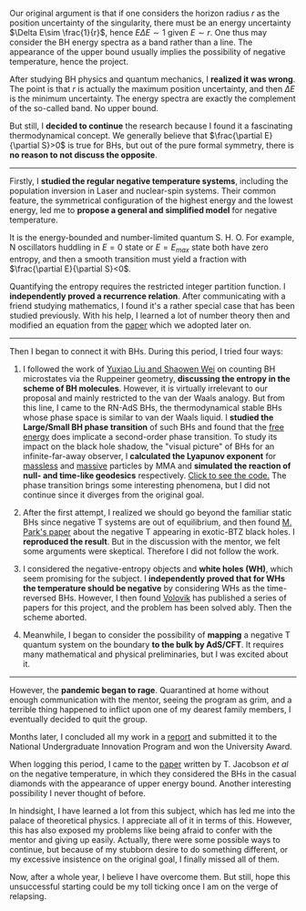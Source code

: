 
Our original argument is that if one considers the horizon radius $r$ as the position uncertainty of the singularity, there must be an energy uncertainty $\Delta E\sim \frac{1}{r}$, hence $E \Delta E\sim 1$ given $E\sim r$. One thus may consider the BH energy spectra as a band rather than a line. The appearance of the upper bound usually implies the possibility of negative temperature, hence the project. 

After studying BH physics and quantum mechanics, I **realized it was wrong**. The point is that $r$ is actually the maximum position uncertainty, and then $\Delta E$ is the minimum uncertainty. The energy spectra are exactly the complement of the so-called band. No upper bound. 

But still, I **decided to continue** the research because I found it a fascinating thermodynamical concept. We generally believe that $\frac{\partial E}{\partial S}>0$ is true for BHs, but out of the pure formal symmetry, there is **no reason to not discuss the opposite**. 

---

Firstly, I **studied the regular negative temperature systems**, including the population inversion in Laser and nuclear-spin systems. Their common feature, the symmetrical configuration of the highest energy and the lowest energy, led me to **propose a general and simplified model** for negative temperature. 

It is the energy-bounded and number-limited quantum S. H. O. For example, N oscillators huddling in $E=0$ state or $E=E_{max}$ state both have zero entropy, and then a smooth transition must yield a fraction with $\frac{\partial E}{\partial S}<0$. 


Quantifying the entropy requires the restricted integer partition function. I **independently proved a recurrence relation**. After communicating with a friend studying mathematics, I found it's a rather special case that has been studied previously. With his help, I learned a lot of number theory then and modified an equation from the [paper](https://arxiv.org/abs/1805.06108#:~:text=A%20generalized%20Hardy%2DRamanujan%20formula%20for%20the%20number%20of%20restricted%20integer%20partitions,-Tiefeng%20Jiang%2C%20Ke&text=We%20derive%20the%20asymptotic%20formula,to%20%5Csqrt%7Bn%7D.) which we adopted later on. 

---

Then I began to connect it with BHs. During this period, I tried four ways: 

1. I followed the work of [Yuxiao Liu and Shaowen Wei](https://journals.aps.org/prl/abstract/10.1103/PhysRevLett.123.071103) on counting BH microstates via the Ruppeiner geometry, **discussing the entropy in the scheme of BH molecules**. However, it is virtually irrelevant to our proposal and mainly restricted to the van der Waals analogy. But from this line, I came to the RN-AdS BHs, the thermodynamical stable BHs whose phase space is similar to van der Waals liquid. I **studied the Large/Small BH phase transition** of such BHs and found that the [free energy](../files/LSBH.pdf) does implicate a second-order phase transition. To study its impact on the black hole shadow, the "visual picture" of BHs for an infinite-far-away observer, I **calculated the Lyapunov exponent** for [massless](../files/lya-massless.pdf) and [massive](../files/lya-massive.pdf) particles by MMA and **simulated the reaction of null- and time-like geodesics** respectively. [Click to see the code.](../files/3.0-Timelike%20geodesic.nb) The phase transition brings some interesting phenomena, but I did not continue since it diverges from the original goal. 

2. After the first attempt, I realized we should go beyond the familiar static BHs since negative T systems are out of equilibrium, and then found [M. Park's paper](https://arxiv.org/abs/hep-th/0610140) about the negative T appearing in exotic-BTZ black holes. I **reproduced the result**. But in the discussion with the mentor, we felt some arguments were skeptical. Therefore I did not follow the work. 

3. I considered the negative-entropy objects and **white holes (WH)**, which seem promising for the subject. I **independently proved that for WHs the temperature should be negative** by considering WHs as the time-reversed BHs. However, I then found [Volovik](https://arxiv.org/abs/2103.10954) has published a series of papers for this project, and the problem has been solved ably. Then the scheme aborted. 

4. Meanwhile, I began to consider the possibility of **mapping** a negative T quantum system on the boundary **to the bulk by AdS/CFT**. It requires many mathematical and physical preliminaries, but I was excited about it.  

---

However, the **pandemic began to rage**. Quarantined at home without enough communication with the mentor, seeing the program as grim, and a terrible thing happened to inflict upon one of my dearest family members, I eventually decided to quit the group. 

Months later, I concluded all my work in a [report](../files/BH-T.pdf) and submitted it to the National Undergraduate Innovation Program and won the University Award. 

When logging this period, I came to the [paper](https://arxiv.org/abs/1904.04843) written by T. Jacobson *et al*  on the negative temperature, in which they considered the BHs in the casual diamonds with the appearance of upper energy bound. Another interesting possibility I never thought of before. 

In hindsight, I have learned a lot from this subject, which has led me into the palace of theoretical physics. I appreciate all of it in terms of this. However, this has also exposed my problems like being afraid to confer with the mentor and giving up easily. Actually, there were some possible ways to continue, but because of my stubborn desire to do something different, or my excessive insistence on the original goal, I finally missed all of them. 

Now, after a whole year, I believe I have overcome them. But still, hope this unsuccessful starting could be my toll ticking once I am on the verge of relapsing.